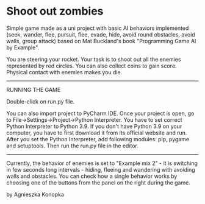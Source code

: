 # Shoot out zombies

Simple game made as a uni project with basic AI behaviors implemented (seek, wander, flee, pursuit, flee, evade, hide, avoid round obstacles, avoid walls, group attack) based on Mat Buckland's book "Programming Game AI by Example".

You are steering your rocket. Your task is to shoot out all the enemies represented by red circles. You can also collect coins to gain score. Physical contact with enemies makes you die.

***
RUNNING THE GAME

Double-click on run.py file.

You can also import project to PyCharm IDE. Once your project is open, go to File->Settings->Project->Python Interpreter. You have to set correct Python Interpreter to Python 3.9. If you don't have Python 3.9 on your computer, you have to first download it from its official website and run. After you set the Python Interpreter, add following modules: pip, pygame and setuptools. Then run the run.py file in the editor.
***

Currently, the behavior of enemies is set to "Example mix 2" - it is switching in few seconds long intervals - hiding, fleeing and wandering with avoiding walls and obstacles. You can check how a single behavior works by choosing one of the buttons from the panel on the right during the game.

by Agnieszka Konopka

